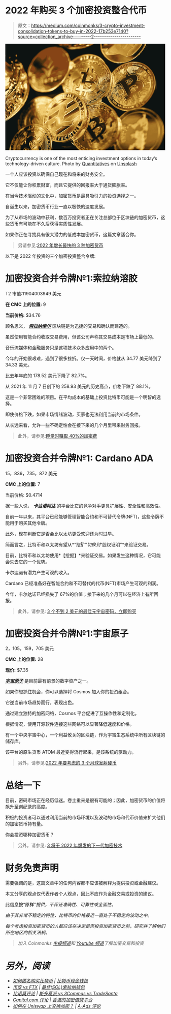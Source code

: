 # 2022 年购买 3 个加密投资整合代币

> 原文：<https://medium.com/coinmonks/3-crypto-investment-consolidation-tokens-to-buy-in-2022-17b253e7140?source=collection_archive---------2----------------------->

![](img/ccb2d7c664a2a27e4a875b2d5f62b1d7.png)

Cryptocurrency is one of the most enticing investment options in today’s technology-driven culture. Photo by [Quantitatives](https://unsplash.com/@quantitatives?utm_source=unsplash&utm_medium=referral&utm_content=creditCopyText) on [Unsplash](https://unsplash.com/photos/vuvKdHmQYE8?utm_source=unsplash&utm_medium=referral&utm_content=creditCopyText)

一个人应该投资以确保自己现在和将来的财务安全。

它不仅能让你积累财富，而且它提供的回报率大于通货膨胀率。

在当今技术驱动的文化中，加密货币是最具吸引力的投资选择之一。

自诞生以来，加密货币行业一直以极快的速度发展。

为了从市场的波动中获利，数百万投资者正在关注总部位于区块链的加密货币，这些货币有可能在不久后获得实质性发展。

如果你正在寻找具有很大潜力的低成本加密货币，这篇文章适合你。

> 另请参见:[2022 年增长最快的 3 种加密货币](https://www.sammaiyaki.com/3-fastest-growing-cryptocurrency-in-2022-798db0f4b15b?source=user_profile---------4----------------------------)

以下是 2022 年投资的三个加密投资整合令牌:

# 加密投资合并令牌№1:索拉纳溶胶

T2 市值:11904003949 美元

**在 CMC 上的位置:** 9

**当前价格:** $34.76

顾名思义， [***索拉纳索尔***](https://coinmarketcap.com/currencies/solana/) 区块链是为迅捷的交易和确认而建造的。

虽然使用智能合约收取交易费用，但该公司声称其交易成本是市场上最低的。

音乐流媒体和金融服务只是这项技术众多应用中的两个。

今年的开始很艰难，遇到了很多挫折。仅一天时间，价格就从 34.77 美元降到了 34.33 美元。

比去年年底的 178.52 美元下降了 82.7%。

从 2021 年 11 月 7 日创下的 258.93 美元的历史高点，价格下跌了 88.1%。

这是一个非常困难的项目。在平均成本的基础上投资比特币可能是一个明智的选择。

即使价格下跌，如果市场情绪波动，买家也无法利用当前的市场条件。

从长远来看，允许一些不确定性会在接下来的几个月里带来财务回报。

> 此外，请参见:[睡觉时赚取 40%的加密费](https://www.sammaiyaki.com/earn-40-on-your-crypto-while-you-sleep-8e59f0431466?source=user_profile---------0----------------------------)

# 加密投资合并令牌№1: Cardano ADA

15，836，735，872 美元

**CMC 上的位置:** 7

当前价格: $0.4714

据一些人说， [***卡达诺阿达***](https://coinmarketcap.com/currencies/cardano/) 的平台比它的竞争对手更具扩展性、安全性和高效性。

自前一年以来，其平台已经能够管理智能合约和不可替代令牌(NFT)，这些令牌不能用于购买其他令牌。

此外，现在判断它是否会比以太坊更受欢迎还为时过早。

简而言之，比特币和以太坊有望从*“挖矿”*切换到*“股权证明”*来验证交易。

目前，比特币和以太坊使用*【挖掘】*来验证交易。如果发生这种情况，它可能会失去它的一个优势。

卡尔达诺有潜力产生可观的收入。

Cardano 已经准备好在智能合约和不可替代的代币(NFT)市场产生可观的利润。

今年，卡尔达诺已经损失了 67%的价值；接下来的几个月可以在经济上有所回报。

> 此外，请参见: [3 个不到 2 美元的最佳元宇宙密码，立即购买](https://www.sammaiyaki.com/3-best-metaverse-cryptos-under-2-to-buy-now-7b92b9fb9ed4?source=user_profile---------2----------------------------)

# 加密投资合并令牌№1:宇宙原子

2，105，159，705 美元

**CMC 上的位置:** 28

**现价:** $7.35

[***宇宙原子***](https://coinmarketcap.com/currencies/cosmos/) 是目前最有前景的数字资产之一。

如果你想抓住机会，你可以选择将 Cosmos 加入你的投资组合。

它逆当前市场趋势而行，表现出色。

通过建立独特的加密网络，Cosmos 平台促进了互操作性和定制化。

根据情况，使用开源软件连接这些网络可以显著降低速度和价格。

有一个中央宇宙中心，一个利益攸关的区块链，作为宇宙生态系统中所有区块链的储存库。

该平台的原生货币 ATOM 最近变得流行起来，是该系统的驱动力。

> 另外，请参见:[2022 年要考虑的 3 个月球发射硬币](https://www.sammaiyaki.com/3-moonshot-coins-to-consider-in-2022-5735d5a93734?source=user_profile---------0----------------------------)

# 总结一下

目前，密码市场正在经历低迷。卷土重来是很有可能的；因此，加密货币的价值将飙升至创纪录的高度。

积极的投资者可以通过利用当前的市场环境以及波动的市场和代币价值来扩大他们的加密货币持有量。

你会投资哪种加密货币？

> 另外，请参见: [3 将于 2022 年爆发的下一代加密技术](https://www.sammaiyaki.com/3-next-gen-crypto-to-explode-in-2022-3e6b46997122?source=user_profile---------1----------------------------)

# 财务免责声明

需要强调的是，这篇文章中的任何内容都不应该被解释为提供投资或金融建议。

本文分享的观点仅代表作者个人观点，因此不应作为金融交易或投资的建议。

此信息按“原样”*提供，不保证准确性、可靠性或全面性。*

*由于其非常不稳定的特性，比特币的价格最近一直处于不稳定的波动之中。*

*每个考虑投资加密货币的人都应该在决定是否投资加密货币之前，研究并了解他们所在地区的相关法规。*

> *加入 Coinmonks [电报频道](https://t.me/coincodecap)和 [Youtube 频道](https://www.youtube.com/c/coinmonks/videos)了解加密交易和投资*

# *另外，阅读*

*   *[如何匿名购买比特币](https://coincodecap.com/buy-bitcoin-anonymously) | [比特币现金钱包](https://coincodecap.com/bitcoin-cash-wallets)*
*   *[币安 vs FTX](https://coincodecap.com/binance-vs-ftx) | [最佳(SOL)索拉纳钱包](https://coincodecap.com/solana-wallets)*
*   *[比诺莫评论](https://coincodecap.com/binomo-review) | [斯多葛派 vs 3Commas vs TradeSanta](https://coincodecap.com/stoic-vs-3commas-vs-tradesanta)*
*   *[Capital.com 评论](https://coincodecap.com/capital-com-review) | [香港的加密借贷平台](https://coincodecap.com/crypto-lending-hong-kong)*
*   *[如何在 Uniswap 上交换加密？](https://coincodecap.com/swap-crypto-on-uniswap) | [A-Ads 评论](https://coincodecap.com/a-ads-review)*